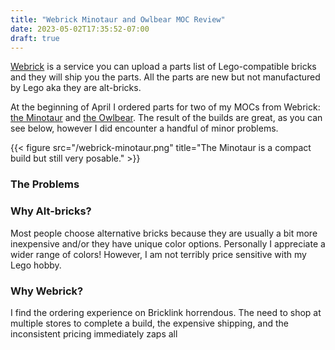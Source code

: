 ```yaml
---
title: "Webrick Minotaur and Owlbear MOC Review"
date: 2023-05-02T17:35:52-07:00
draft: true
---
```


[Webrick](https://www.webrick.com) is a service you can upload a parts list of Lego-compatible bricks and they will ship you the parts. All the parts are new but not manufactured by Lego aka they are alt-bricks.

At the beginning of April I ordered parts for two of my MOCs from Webrick: [the Minotaur](https://bricktoad.com/posts/minotaur/) and [the Owlbear](https://bricktoad.com/posts/owlbear/). The result of the builds are great, as you can see below, however I did encounter a handful of minor problems.

{{< figure src="/webrick-minotaur.png" title="The Minotaur is a compact build but still very posable." >}}

### The Problems

### Why Alt-bricks?

Most people choose alternative bricks because they are usually a bit more inexpensive and/or they have unique color options. Personally I appreciate a wider range of colors! However, I am not terribly price sensitive with my Lego hobby.


### Why Webrick?

I find the ordering experience on Bricklink horrendous. The need to shop at multiple stores to complete a build, the expensive shipping, and the inconsistent pricing immediately zaps all 


